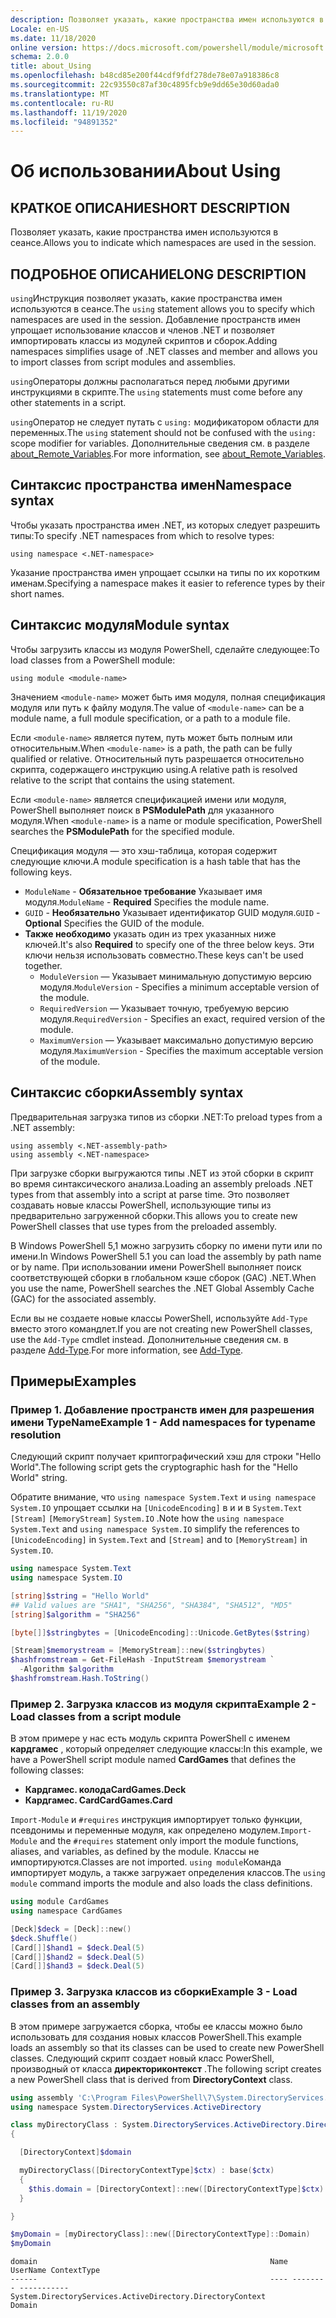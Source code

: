 ```yaml
---
description: Позволяет указать, какие пространства имен используются в сеансе.
Locale: en-US
ms.date: 11/18/2020
online version: https://docs.microsoft.com/powershell/module/microsoft.powershell.core/about/about_using?view=powershell-5.1&WT.mc_id=ps-gethelp
schema: 2.0.0
title: about_Using
ms.openlocfilehash: b48cd85e200f44cdf9fdf278de78e07a918386c8
ms.sourcegitcommit: 22c93550c87af30c4895fcb9e9dd65e30d60ada0
ms.translationtype: MT
ms.contentlocale: ru-RU
ms.lasthandoff: 11/19/2020
ms.locfileid: "94891352"
---
```

# <a name="about-using"></a><span data-ttu-id="18b5b-103">Об использовании</span><span class="sxs-lookup"><span data-stu-id="18b5b-103">About Using</span></span>

## <a name="short-description"></a><span data-ttu-id="18b5b-104">КРАТКОЕ ОПИСАНИЕ</span><span class="sxs-lookup"><span data-stu-id="18b5b-104">SHORT DESCRIPTION</span></span>
<span data-ttu-id="18b5b-105">Позволяет указать, какие пространства имен используются в сеансе.</span><span class="sxs-lookup"><span data-stu-id="18b5b-105">Allows you to indicate which namespaces are used in the session.</span></span>

## <a name="long-description"></a><span data-ttu-id="18b5b-106">ПОДРОБНОЕ ОПИСАНИЕ</span><span class="sxs-lookup"><span data-stu-id="18b5b-106">LONG DESCRIPTION</span></span>

<span data-ttu-id="18b5b-107">`using`Инструкция позволяет указать, какие пространства имен используются в сеансе.</span><span class="sxs-lookup"><span data-stu-id="18b5b-107">The `using` statement allows you to specify which namespaces are used in the session.</span></span> <span data-ttu-id="18b5b-108">Добавление пространств имен упрощает использование классов и членов .NET и позволяет импортировать классы из модулей скриптов и сборок.</span><span class="sxs-lookup"><span data-stu-id="18b5b-108">Adding namespaces simplifies usage of .NET classes and member and allows you to import classes from script modules and assemblies.</span></span>

<span data-ttu-id="18b5b-109">`using`Операторы должны располагаться перед любыми другими инструкциями в скрипте.</span><span class="sxs-lookup"><span data-stu-id="18b5b-109">The `using` statements must come before any other statements in a script.</span></span>

<span data-ttu-id="18b5b-110">`using`Оператор не следует путать с `using:` модификатором области для переменных.</span><span class="sxs-lookup"><span data-stu-id="18b5b-110">The `using` statement should not be confused with the `using:` scope modifier for variables.</span></span> <span data-ttu-id="18b5b-111">Дополнительные сведения см. в разделе [about_Remote_Variables](about_Remote_Variables.md).</span><span class="sxs-lookup"><span data-stu-id="18b5b-111">For more information, see [about_Remote_Variables](about_Remote_Variables.md).</span></span>

## <a name="namespace-syntax"></a><span data-ttu-id="18b5b-112">Синтаксис пространства имен</span><span class="sxs-lookup"><span data-stu-id="18b5b-112">Namespace syntax</span></span>

<span data-ttu-id="18b5b-113">Чтобы указать пространства имен .NET, из которых следует разрешить типы:</span><span class="sxs-lookup"><span data-stu-id="18b5b-113">To specify .NET namespaces from which to resolve types:</span></span>

```
using namespace <.NET-namespace>
```

<span data-ttu-id="18b5b-114">Указание пространства имен упрощает ссылки на типы по их коротким именам.</span><span class="sxs-lookup"><span data-stu-id="18b5b-114">Specifying a namespace makes it easier to reference types by their short names.</span></span>

## <a name="module-syntax"></a><span data-ttu-id="18b5b-115">Синтаксис модуля</span><span class="sxs-lookup"><span data-stu-id="18b5b-115">Module syntax</span></span>

<span data-ttu-id="18b5b-116">Чтобы загрузить классы из модуля PowerShell, сделайте следующее:</span><span class="sxs-lookup"><span data-stu-id="18b5b-116">To load classes from a PowerShell module:</span></span>

```
using module <module-name>
```

<span data-ttu-id="18b5b-117">Значением `<module-name>` может быть имя модуля, полная спецификация модуля или путь к файлу модуля.</span><span class="sxs-lookup"><span data-stu-id="18b5b-117">The value of `<module-name>` can be a module name, a full module specification, or a path to a module file.</span></span>

<span data-ttu-id="18b5b-118">Если `<module-name>` является путем, путь может быть полным или относительным.</span><span class="sxs-lookup"><span data-stu-id="18b5b-118">When `<module-name>` is a path, the path can be fully qualified or relative.</span></span> <span data-ttu-id="18b5b-119">Относительный путь разрешается относительно скрипта, содержащего инструкцию using.</span><span class="sxs-lookup"><span data-stu-id="18b5b-119">A relative path is resolved relative to the script that contains the using statement.</span></span>

<span data-ttu-id="18b5b-120">Если `<module-name>` является спецификацией имени или модуля, PowerShell выполняет поиск в **PSModulePath** для указанного модуля.</span><span class="sxs-lookup"><span data-stu-id="18b5b-120">When `<module-name>` is a name or module specification, PowerShell searches the **PSModulePath** for the specified module.</span></span>

<span data-ttu-id="18b5b-121">Спецификация модуля — это хэш-таблица, которая содержит следующие ключи.</span><span class="sxs-lookup"><span data-stu-id="18b5b-121">A module specification is a hash table that has the following keys.</span></span>

- <span data-ttu-id="18b5b-122">`ModuleName` - **Обязательное требование** Указывает имя модуля.</span><span class="sxs-lookup"><span data-stu-id="18b5b-122">`ModuleName` - **Required** Specifies the module name.</span></span>
- <span data-ttu-id="18b5b-123">`GUID` - **Необязательно** Указывает идентификатор GUID модуля.</span><span class="sxs-lookup"><span data-stu-id="18b5b-123">`GUID` - **Optional** Specifies the GUID of the module.</span></span>
- <span data-ttu-id="18b5b-124">**Также необходимо** указать один из трех указанных ниже ключей.</span><span class="sxs-lookup"><span data-stu-id="18b5b-124">It's also **Required** to specify one of the three below keys.</span></span> <span data-ttu-id="18b5b-125">Эти ключи нельзя использовать совместно.</span><span class="sxs-lookup"><span data-stu-id="18b5b-125">These keys can't be used together.</span></span>
  - <span data-ttu-id="18b5b-126">`ModuleVersion` — Указывает минимальную допустимую версию модуля.</span><span class="sxs-lookup"><span data-stu-id="18b5b-126">`ModuleVersion` - Specifies a minimum acceptable version of the module.</span></span>
  - <span data-ttu-id="18b5b-127">`RequiredVersion` — Указывает точную, требуемую версию модуля.</span><span class="sxs-lookup"><span data-stu-id="18b5b-127">`RequiredVersion` - Specifies an exact, required version of the module.</span></span>
  - <span data-ttu-id="18b5b-128">`MaximumVersion` — Указывает максимально допустимую версию модуля.</span><span class="sxs-lookup"><span data-stu-id="18b5b-128">`MaximumVersion` - Specifies the maximum acceptable version of the module.</span></span>

## <a name="assembly-syntax"></a><span data-ttu-id="18b5b-129">Синтаксис сборки</span><span class="sxs-lookup"><span data-stu-id="18b5b-129">Assembly syntax</span></span>

<span data-ttu-id="18b5b-130">Предварительная загрузка типов из сборки .NET:</span><span class="sxs-lookup"><span data-stu-id="18b5b-130">To preload types from a .NET assembly:</span></span>

```
using assembly <.NET-assembly-path>
using assembly <.NET-namespace>
```

<span data-ttu-id="18b5b-131">При загрузке сборки выгружаются типы .NET из этой сборки в скрипт во время синтаксического анализа.</span><span class="sxs-lookup"><span data-stu-id="18b5b-131">Loading an assembly preloads .NET types from that assembly into a script at parse time.</span></span> <span data-ttu-id="18b5b-132">Это позволяет создавать новые классы PowerShell, использующие типы из предварительно загруженной сборки.</span><span class="sxs-lookup"><span data-stu-id="18b5b-132">This allows you to create new PowerShell classes that use types from the preloaded assembly.</span></span>

<span data-ttu-id="18b5b-133">В Windows PowerShell 5,1 можно загрузить сборку по имени пути или по имени.</span><span class="sxs-lookup"><span data-stu-id="18b5b-133">In Windows PowerShell 5.1 you can load the assembly by path name or by name.</span></span> <span data-ttu-id="18b5b-134">При использовании имени PowerShell выполняет поиск соответствующей сборки в глобальном кэше сборок (GAC) .NET.</span><span class="sxs-lookup"><span data-stu-id="18b5b-134">When you use the name, PowerShell searches the .NET Global Assembly Cache (GAC) for the associated assembly.</span></span>

<span data-ttu-id="18b5b-135">Если вы не создаете новые классы PowerShell, используйте `Add-Type` вместо этого командлет.</span><span class="sxs-lookup"><span data-stu-id="18b5b-135">If you are not creating new PowerShell classes, use the `Add-Type` cmdlet instead.</span></span> <span data-ttu-id="18b5b-136">Дополнительные сведения см. в разделе [Add-Type](xref:Microsoft.PowerShell.Utility.Add-Type).</span><span class="sxs-lookup"><span data-stu-id="18b5b-136">For more information, see [Add-Type](xref:Microsoft.PowerShell.Utility.Add-Type).</span></span>

## <a name="examples"></a><span data-ttu-id="18b5b-137">Примеры</span><span class="sxs-lookup"><span data-stu-id="18b5b-137">Examples</span></span>

### <a name="example-1---add-namespaces-for-typename-resolution"></a><span data-ttu-id="18b5b-138">Пример 1. Добавление пространств имен для разрешения имени TypeName</span><span class="sxs-lookup"><span data-stu-id="18b5b-138">Example 1 - Add namespaces for typename resolution</span></span>

<span data-ttu-id="18b5b-139">Следующий скрипт получает криптографический хэш для строки "Hello World".</span><span class="sxs-lookup"><span data-stu-id="18b5b-139">The following script gets the cryptographic hash for the "Hello World" string.</span></span>

<span data-ttu-id="18b5b-140">Обратите внимание, что `using namespace System.Text` и `using namespace System.IO` упрощает ссылки на `[UnicodeEncoding]` в и и в `System.Text` `[Stream]` `[MemoryStream]` `System.IO` .</span><span class="sxs-lookup"><span data-stu-id="18b5b-140">Note how the `using namespace System.Text` and `using namespace System.IO` simplify the references to `[UnicodeEncoding]` in `System.Text` and `[Stream]` and to `[MemoryStream]` in `System.IO`.</span></span>

```powershell
using namespace System.Text
using namespace System.IO

[string]$string = "Hello World"
## Valid values are "SHA1", "SHA256", "SHA384", "SHA512", "MD5"
[string]$algorithm = "SHA256"

[byte[]]$stringbytes = [UnicodeEncoding]::Unicode.GetBytes($string)

[Stream]$memorystream = [MemoryStream]::new($stringbytes)
$hashfromstream = Get-FileHash -InputStream $memorystream `
  -Algorithm $algorithm
$hashfromstream.Hash.ToString()
```

### <a name="example-2---load-classes-from-a-script-module"></a><span data-ttu-id="18b5b-141">Пример 2. Загрузка классов из модуля скрипта</span><span class="sxs-lookup"><span data-stu-id="18b5b-141">Example 2 - Load classes from a script module</span></span>

<span data-ttu-id="18b5b-142">В этом примере у нас есть модуль скрипта PowerShell с именем **кардгамес** , который определяет следующие классы:</span><span class="sxs-lookup"><span data-stu-id="18b5b-142">In this example, we have a PowerShell script module named **CardGames** that defines the following classes:</span></span>

- <span data-ttu-id="18b5b-143">**Кардгамес. колода**</span><span class="sxs-lookup"><span data-stu-id="18b5b-143">**CardGames.Deck**</span></span>
- <span data-ttu-id="18b5b-144">**Кардгамес. Card**</span><span class="sxs-lookup"><span data-stu-id="18b5b-144">**CardGames.Card**</span></span>

<span data-ttu-id="18b5b-145">`Import-Module` и `#requires` инструкция импортирует только функции, псевдонимы и переменные модуля, как определено модулем.</span><span class="sxs-lookup"><span data-stu-id="18b5b-145">`Import-Module` and the `#requires` statement only import the module functions, aliases, and variables, as defined by the module.</span></span> <span data-ttu-id="18b5b-146">Классы не импортируются.</span><span class="sxs-lookup"><span data-stu-id="18b5b-146">Classes are not imported.</span></span> <span data-ttu-id="18b5b-147">`using module`Команда импортирует модуль, а также загружает определения классов.</span><span class="sxs-lookup"><span data-stu-id="18b5b-147">The `using module` command imports the module and also loads the class definitions.</span></span>

```powershell
using module CardGames
using namespace CardGames

[Deck]$deck = [Deck]::new()
$deck.Shuffle()
[Card[]]$hand1 = $deck.Deal(5)
[Card[]]$hand2 = $deck.Deal(5)
[Card[]]$hand3 = $deck.Deal(5)
```

### <a name="example-3---load-classes-from-an-assembly"></a><span data-ttu-id="18b5b-148">Пример 3. Загрузка классов из сборки</span><span class="sxs-lookup"><span data-stu-id="18b5b-148">Example 3 - Load classes from an assembly</span></span>

<span data-ttu-id="18b5b-149">В этом примере загружается сборка, чтобы ее классы можно было использовать для создания новых классов PowerShell.</span><span class="sxs-lookup"><span data-stu-id="18b5b-149">This example loads an assembly so that its classes can be used to create new PowerShell classes.</span></span> <span data-ttu-id="18b5b-150">Следующий скрипт создает новый класс PowerShell, производный от класса **директориконтекст** .</span><span class="sxs-lookup"><span data-stu-id="18b5b-150">The following script creates a new PowerShell class that is derived from **DirectoryContext** class.</span></span>

```powershell
using assembly 'C:\Program Files\PowerShell\7\System.DirectoryServices.dll'
using namespace System.DirectoryServices.ActiveDirectory

class myDirectoryClass : System.DirectoryServices.ActiveDirectory.DirectoryContext
{

  [DirectoryContext]$domain

  myDirectoryClass([DirectoryContextType]$ctx) : base($ctx)
  {
    $this.domain = [DirectoryContext]::new([DirectoryContextType]$ctx)
  }

}

$myDomain = [myDirectoryClass]::new([DirectoryContextType]::Domain)
$myDomain
```

```Output
domain                                                    Name UserName ContextType
------                                                    ---- -------- -----------
System.DirectoryServices.ActiveDirectory.DirectoryContext                    Domain
```
